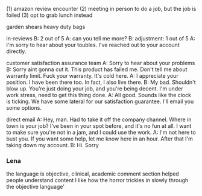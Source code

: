 (1) amazon review encounter
(2) meeting in person to do a job, but the job is foiled
(3) opt to grab lunch instead

garden shears
heavy duty bags

in-reviews
B: 2 out of 5
A: can you tell me more?
B: adjustment: 1 out of 5
A: I'm sorry to hear about your toubles. I've reached out to your account directly.

customer satisfaction assurance team
A: Sorry to hear about your problems
B: Sorry aint gonna cut it. This product has failed me. Don't tell me about warranty limit. Fuck your warranty. It's cold here.
A: I appreciate your position. I have been there too. In fact, I also live there.
B: My bad. Shouldn't blow up. You're just doing your job, and you're being decent. I'm under work stress, need to get this thing done.
A: All good. Sounds like the clock is ticking. We have some lateral for our satisfaction guarantee. I'll email you some options.

direct email
A: Hey, man. Had to take it off the company channel. Where in town is your job? I've been in your spot before, and it's no fun at all. I want to make sure you're not in a jam, and I could use the work. 
A: I'm not here to bust you. If you want some help, let me know here in an hour. After that I'm taking down my account.
B: Hi. Sorry 

### Lena
the language is objective, clinical, academic
comment section helped people understand content
I like how the horror trickles in slowly through the objective language'
